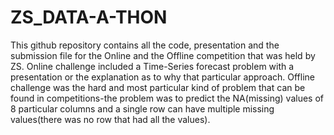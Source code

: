 # ZS_DATA-A-THON

This github repository contains all the code, presentation and the submission file for the Online and the Offline competition that was held by ZS.
Online challenge included a Time-Series forecast problem with a presentation or the explanation as to why that particular approach.
Offline challenge was the hard and most particular kind of problem that can be found in competitions-the problem was to predict the NA(missing) values of 8 particular columns and a single row can have multiple missing values(there was no row that had all the values).
